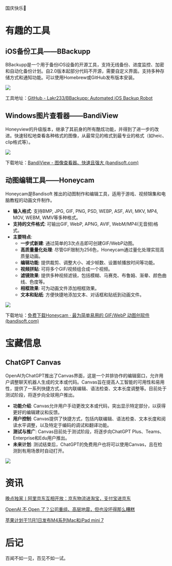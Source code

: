 国庆快乐🎉
# 有趣的工具
## iOS备份工具——BBackupp

BBackupp是一个用于备份iOS设备的开源工具，支持无线备份、进度监控、加密和自动化备份计划。自2.0版本起部分代码不开源，需要自定义界面。支持多种存储方式和通知功能。可以使用Homebrew或GitHub发布版本安装。

![](https://i.imgur.com/65mUGd1.jpeg)

工具地址：[GitHub - Lakr233/BBackupp: Automated iOS Backup Robot](https://github.com/Lakr233/BBackupp)


## Windows图片查看器——BandiView

Honeyview的升级版本，继承了其前身的所有酷炫功能，并得到了进一步的改进。快速轻松地查看各种格式的图像，从最常见的格式到最专业的格式（如heic、clip格式等）。

![](https://i.imgur.com/YAHSnOB.png)

下载地址：[BandiView - 图像查看器、快速且强大 (bandisoft.com)](https://cn.bandisoft.com/bandiview/)

## 动图编辑工具——Honeycam

Honeycam是Bandisoft 推出的动图制作和编辑工具，适用于游戏、视频锦集和电脑教程的动画文件制作。
- **输入格式**: 支持BMP, JPG, GIF, PNG, PSD, WEBP, ASF, AVI, MKV, MP4, MOV, WEBM, WMV等多种格式。
- **支持的文件格式**: 可输出GIF, WebP, APNG, AVIF, WebM/MP4(无音频)格式。
- **主要特点**:
    - **一步式新建**: 通过简单的3次点击即可创建GIF/WebP动图。
    - **高质量量化处理**: 尽管GIF限制为256色，Honeycam通过量化处理实现高质量动画。
    - **编辑功能**: 提供裁剪、调整大小、减少帧数、设置帧播放时间等功能。
    - **视频拼贴**: 可将多个GIF/视频组合成一个视频。
    - **滤镜效果**: 提供多种视频滤镜，包括模糊、马赛克、布鲁姆、渐晕、颜色曲线、色度等。
    - **相框效果**: 可为动画文件添加相框效果。
    - **文本和贴纸**: 方便快捷地添加文本、对话框和贴纸到动画文件。

![](https://i.imgur.com/qIoupEo.png)

下载地址：[免费下载Honeycam · 最为简单易用的 GIF/WebP 动图创软件 (bandisoft.com)](https://cn.bandisoft.com/honeycam/)

# 宝藏信息

## ChatGPT Canvas
OpenAI为ChatGPT推出了Canvas界面，这是一个并排协作的编辑窗口，允许用户调整聊天机器人生成的文本或代码。Canvas旨在提高人工智能的可用性和易用性，提供了一系列快捷方式，如内联编辑、语法检查、文本长度调整等。目前处于测试阶段，将逐步向全球用户推出。
- **功能介绍**: Canvas允许用户手动更改文本或代码，突出显示特定部分，以获得更好的编辑建议和反馈。
- **用户控制**: Canvas提供了快捷方式，包括内联编辑、语法检查、文本长度和阅读水平调整，以及特定于编码的调试和翻译功能。
- **测试与推广**: Canvas目前处于测试阶段，将逐步向ChatGPT Plus、Teams、Enterprise和Edu用户推出。
- **未来计划**: 测试结束后，ChatGPT的免费用户也将可以使用Canvas，且在检测到有用场景时自动打开。

![](https://i.imgur.com/3ncEdJE.png)


# 资讯

[晚点独家丨阿里京东互相开放：京东物流进淘宝，支付宝进京东 ](https://mp.weixin.qq.com/s/Sb2M5gMSh1kVQlaYAgmJoQ)

[OpenAI 不 Open 了？公司重组、高层地震，但也没坏得那么糟糕](https://www.ifanr.com/1600604)

[苹果计划于11月1日发布M4系列Mac和iPad mini 7](https://9to5mac.com/2024/10/06/m4-macs-release-date-ipad-mini/)
# 后记
百闻不如一见，百见不如一试。